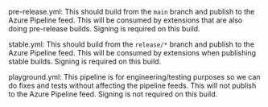 pre-release.yml: This should build from the `main` branch and publish to the Azure Pipeline feed. This will be consumed by extensions that are also doing pre-release builds. Signing is required on this build.

stable.yml: This should build from the `release/*` branch and publish to the Azure Pipeline feed. This will be consumed by extensions when publishing stable builds. Signing is required on this build.

playground.yml: This pipeline is for engineering/testing purposes so we can do fixes and tests without affecting the pipeline feeds. This will not publish to the Azure Pipeline feed. Signing is not required on this build.
